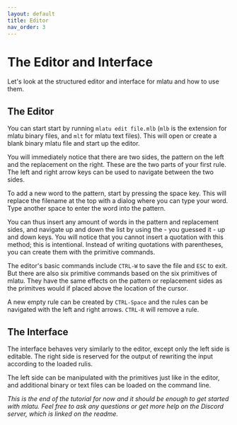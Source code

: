 ```yaml
---
layout: default
title: Editor
nav_order: 3
---
```


# The Editor and Interface

Let's look at the structured editor and interface for mlatu and how to use them.

## The Editor

You can start start by running `mlatu edit file.mlb` (`mlb` is the extension for mlatu binary files, and `mlt` for mlatu text files). This will open or create a blank binary mlatu file and start up the editor.

You will immediately notice that there are two sides, the pattern on the left and the replacement on the right. These are the two parts of your first rule. The left and right arrow keys can be used to navigate between the two sides. 

To add a new word to the pattern, start by pressing the space key. This will replace the filename at the top with a dialog where you can type your word. Type another space to enter the word into the pattern.

You can thus insert any amount of words in the pattern and replacement sides, and navigate up and down the list by using the - you guessed it - up and down keys. You will notice that you cannot insert a quotation with this method; this is intentional. Instead of writing quotations with parentheses, you can create them with the primitive commands.

The editor's basic commands include `CTRL-W` to save the file and `ESC` to exit. But there are also six primitive commands based on the six primitives of mlatu. They have the same effects on the pattern or replacement sides as the primitves would if placed above the location of the cursor.

A new empty rule can be created by `CTRL-Space` and the rules can be navigated with the left and right arrows. `CTRL-R` will remove a rule.

## The Interface

The interface behaves very similarly to the editor, except only the left side is editable. The right side is reserved for the output of rewriting the input according to the loaded rulis.

The left side can be manipulated with the primitives just like in the editor, and additional binary or text files can be loaded on the command line.

*This is the end of the tutorial for now and it should be enough to get started with mlatu. Feel free to ask any questions or get more help on the Discord server, which is linked on the readme.*
